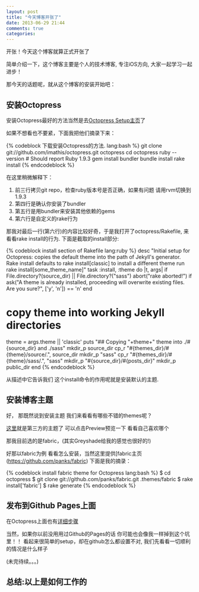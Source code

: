 ```yaml
---
layout: post
title: "今天博客开张了"
date: 2013-06-29 21:44
comments: true
categories: 
---
```


开张！今天这个博客就算正式开张了

简单介绍一下，这个博客主要是个人的技术博客, 专注iOS方向, 大家一起学习一起进步！

那今天的话题呢，就从这个博客的安装开始吧：

安装Octopress
------
安装Octopress最好的方法当然是去[Octopress Setup主页](http://octopress.org/docs/setup/)了

如果不想看也不要紧，下面我把他们摘录下来：

{% codeblock 下载安装Octopress的方法. lang:bash %}
git clone git://github.com/imathis/octopress.git octopress
cd octopress 
ruby --version  # Should report Ruby 1.9.3
gem install bundler
bundle install
rake install
{% endcodeblock %}

在这里稍微解释下：

1. 前三行拷贝git repo，检查ruby版本号是否正确，如果有问题 请用rvm切换到1.9.3
2. 第四行是确认你安装了bundler
3. 第五行是用bundler来安装其他依赖的gems
4. 第六行是自定义的rake行为

那我对最后一行(第六行)的内容比较好奇，于是我打开了octopress/Rakefile, 来看看rake install的行为.
下面是截取的install部分:

{% codeblock install section of Rakefile lang:ruby %}
desc "Initial setup for Octopress: copies the default theme into the path of Jekyll's generator. Rake install defaults to rake install[classic] to install a different theme run rake install[some_theme_name]"
task :install, :theme do |t, args|
  if File.directory?(source_dir) || File.directory?("sass")
    abort("rake aborted!") if ask("A theme is already installed, proceeding will overwrite existing files. Are you sure?", ['y', 'n']) == 'n'
  end
  # copy theme into working Jekyll directories
  theme = args.theme || 'classic'
  puts "## Copying "+theme+" theme into ./#{source_dir} and ./sass"
  mkdir_p source_dir
  cp_r "#{themes_dir}/#{theme}/source/.", source_dir
  mkdir_p "sass"
  cp_r "#{themes_dir}/#{theme}/sass/.", "sass"
  mkdir_p "#{source_dir}/#{posts_dir}"
  mkdir_p public_dir
end
{% endcodeblock %}

从描述中它告诉我们 这个install命令的作用呢就是安装默认的主题.

安装博客主题
------
好， 那既然说到安装主题 我们来看看有哪些不错的themes呢？

[这里](https://github.com/imathis/octopress/wiki/3rd-Party-Octopress-Themes)就是第三方的主题了
可以点击Preview预览一下 看看自己喜欢哪个

那我目前选的是fabric，(其实Greyshade给我的感觉也很好的!)

好那以fabric为例 看看怎么安装，当然这里提供[fabric主页(https://github.com/panks/fabric)
下面是我的摘录：

{% codeblock install fabric theme for Octopress lang:bash %}
$ cd octopress
$ git clone git://github.com/panks/fabric.git .themes/fabric
$ rake install['fabric']
$ rake generate
{% endcodeblock %}

发布到Github Pages上面
-----
在Octopress上面也有[详细步骤](http://octopress.org/docs/deploying/github/)

当然，如果你以前没用用过Github的Pages的话 你可能也会像我一样掉到这个坑里！！
看起来很简单的setup，却在github怎么都设置不对, 我们先看看一切顺利的情况是什么样子

(未完待续。。。)

总结:以上是如何工作的
-----
